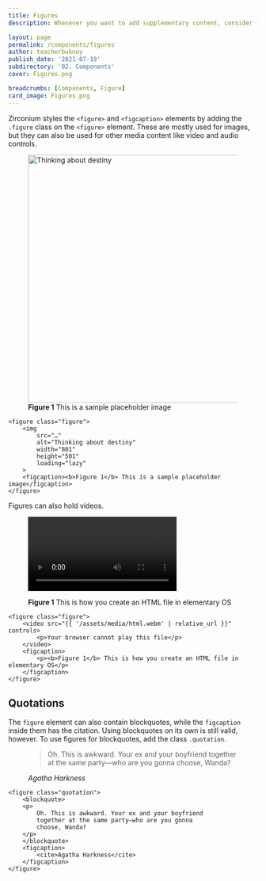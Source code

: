 ```yaml
---
title: Figures
description: Whenever you want to add supplementary content, consider figures.

layout: page
permalink: /components/figures
author: teacherbuknoy
publish_date: '2021-07-19'
subdirectory: '02. Components'
cover: Figures.png

breadcrumbs: [Components, Figure]
card_image: Figures.png
---
```


Zirconium styles the `<figure>` and `<figcaption>` elements by adding the `.figure` class on the `<figure>` element. These are mostly used for images, but they can also be used for other media content like video and audio controls.

<article class="live-example">
    <div class="live-example__result">
        <figure class="figure">
            <img
                src="https://images.unsplash.com/photo-1628026553106-7f5dedc5260c?ixid=MnwxMjA3fDB8MHxwaG90by1wYWdlfHx8fGVufDB8fHx8&ixlib=rb-1.2.1&auto=format&fit=crop&w=801&q=80"
                alt="Thinking about destiny"
                width="801"
                height="501"
                loading="lazy"
            >
            <figcaption><b>Figure 1</b> This is a sample placeholder image</figcaption>
        </figure>
    </div>
    <div class="live-example__code">
        <pre class="code-snippet" data-prog-lang="html"><code>&lt;figure class="figure">
    &lt;img
        src="&hellip;"
        alt="Thinking about destiny"
        width="801"
        height="501"
        loading="lazy"
    >
    &lt;figcaption>&lt;b>Figure 1&lt;/b> This is a sample placeholder image&lt;/figcaption>
&lt;/figure></code></pre>
    </div>
</article>

<div class="padding-xl"></div>

Figures can also hold videos.

<article class="live-example">
    <div class="live-example__result">
        <figure class="figure">
            <video src="{{ '/assets/media/html.webm' | relative_url }}" controls>
                <p>Your browser cannot play this file</p>
            </video>
            <figcaption>
                <p><b>Figure 1</b> This is how you create an HTML file in elementary OS</p>
            </figcaption>
        </figure>
    </div>
    <div class="live-example__code">
        <pre class="code-snippet" data-prog-lang="html"><code>&lt;figure class="figure">
    &lt;video src="{{ '/assets/media/html.webm' | relative_url }}" controls>
        &lt;p>Your browser cannot play this file&lt;/p>
    &lt;/video>
    &lt;figcaption>
        &lt;p>&lt;b>Figure 1&lt;/b> This is how you create an HTML file in elementary OS&lt;/p>
    &lt;/figcaption>
&lt;/figure></code></pre>
    </div>
</article>
<div class="padding-xl"></div>
<h2 class="weight-light h3">Quotations</h2>

The `figure` element can also contain blockquotes, while the `figcaption` inside them has the citation. Using blockquotes on its own is still valid, however. To use figures for blockquotes, add the class `.quotation`.

<article class="live-example">
    <div class="live-example__result">
        <figure class="quotation">
            <blockquote>
            <p>
                Oh. This is awkward. Your ex and your boyfriend together at the same party&mdash;who are you gonna choose, Wanda?
            </p>
            </blockquote>
            <figcaption>
                <cite>Agatha Harkness</cite>
            </figcaption>
        </figure>
    </div>
    <div class="live-example__code">
        <pre class="code-snippet" data-prog-lang="html"><code>&lt;figure class="quotation">
    &lt;blockquote>
    &lt;p>
        Oh. This is awkward. Your ex and your boyfriend
        together at the same party&mdash;who are you gonna
        choose, Wanda?
    &lt;/p>
    &lt;/blockquote>
    &lt;figcaption>
        &lt;cite>Agatha Harkness&lt;/cite>
    &lt;/figcaption>
&lt;/figure></code></pre>
    </div>
</article>
